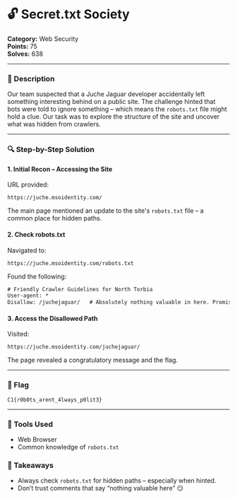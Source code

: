 # 🔓 Secret.txt Society

**Category:** Web Security\
**Points:** 75\
**Solves:** 638

---

### 🧠 Description

Our team suspected that a Juche Jaguar developer accidentally left something interesting behind on a public site. The challenge hinted that bots were told to ignore something – which means the `robots.txt` file might hold a clue. Our task was to explore the structure of the site and uncover what was hidden from crawlers.

---

### 🔍 Step-by-Step Solution

#### 1. Initial Recon – Accessing the Site

URL provided:

```
https://juche.msoidentity.com/
```

The main page mentioned an update to the site's `robots.txt` file – a common place for hidden paths.

#### 2. Check robots.txt

Navigated to:

```
https://juche.msoidentity.com/robots.txt
```

Found the following:

```txt
# Friendly Crawler Guidelines for North Torbia
User-agent: *
Disallow: /juchejaguar/   # Absolutely nothing valuable in here. Promise.
```

#### 3. Access the Disallowed Path

Visited:

```
https://juche.msoidentity.com/juchejaguar/
```

The page revealed a congratulatory message and the flag.

---

### 🏁 Flag

```
C1{r0b0ts_arent_4lways_p0lit3}
```

---

### 🧰 Tools Used

- Web Browser
- Common knowledge of `robots.txt`

### 📝 Takeaways

- Always check `robots.txt` for hidden paths – especially when hinted.
- Don’t trust comments that say “nothing valuable here” 😏

